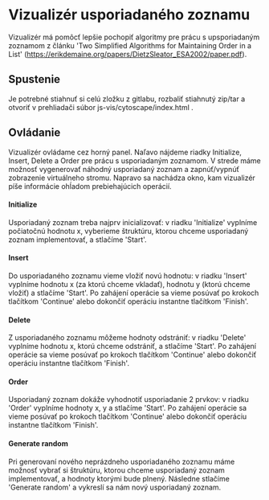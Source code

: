 # Vizualizér usporiadaného zoznamu

Vizualizér má pomôcť lepšie pochopiť algoritmy pre prácu s upsporiadaným zoznamom  z článku 'Two Simplified Algorithms for Maintaining Order in a List' (https://erikdemaine.org/papers/DietzSleator_ESA2002/paper.pdf).

## Spustenie

Je potrebné stiahnuť si celú zložku z gitlabu, rozbaliť stiahnutý zip/tar a otvoriť v prehliadači súbor js-vis/cytoscape/index.html .

## Ovládanie

Vizualizér ovládame cez horný panel. Naľavo nájdeme riadky Initialize, Insert, Delete a Order pre prácu s usporiadaným zoznamom. V strede máme možnosť vygenerovať náhodný usporiadaný zoznam a zapnúť/vypnúť zobrazenie virtuálneho stromu. Napravo sa nachádza okno, kam vizualizér píše informácie ohĺadom prebiehajúcich operácií.

#### Initialize

Usporiadaný zoznam treba najprv inicializovať: v riadku 'Initialize' vyplníme počiatočnú hodnotu x, vyberieme štruktúru, ktorou chceme usporiadaný zoznam implementovať, a stlačíme 'Start'.

#### Insert
Do usporiadaného zoznamu vieme vložiť novú hodnotu: v riadku 'Insert' vyplníme hodnotu x (za ktorú chceme vkladať), hodnotu y (ktorú chceme vložiť) a stlačíme 'Start'. Po zahájení operácie sa vieme posúvať po krokoch tlačítkom 'Continue' alebo dokončiť operáciu instantne tlačítkom 'Finish'.

#### Delete
Z usporiadaného zoznamu môžeme hodnoty odstrániť: v riadku 'Delete' vyplníme hodnotu x, ktorú chceme odstrániť, a stlačíme 'Start'. Po zahájení operácie sa vieme posúvať po krokoch tlačítkom 'Continue' alebo dokončiť operáciu instantne tlačítkom 'Finish'.

#### Order
Usporiadaný zoznam dokáže vyhodnotiť usporiadanie 2 prvkov: v riadku 'Order' vyplníme hodnoty x, y a stlačíme 'Start'. Po zahájení operácie sa vieme posúvať po krokoch tlačítkom 'Continue' alebo dokončiť operáciu instantne tlačítkom 'Finish'.

#### Generate random
Pri generovaní nového neprázdneho usporiadaného zoznamu máme možnosť vybrať si štruktúru, ktorou chceme usporiadaný zoznam implementovať, a hodnoty ktorými bude plnený. Následne stlačíme 'Generate random' a vykreslí sa nám nový usporiadaný zoznam.
